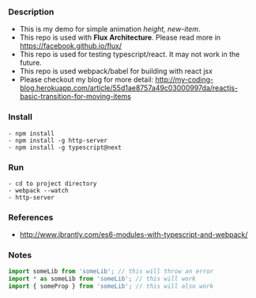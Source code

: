 ### Description

- This is my demo for simple animation *height, new-item*.
- This repo is used with **Flux Architecture**. Please read more in https://facebook.github.io/flux/
- This repo is used for testing typescript/react. It may not work in the future.
- This repo is used webpack/babel for building with react jsx
- Please checkout my blog for more detail: http://my-coding-blog.herokuapp.com/article/55d1ae8757a49c03000997da/reactjs-basic-transition-for-moving-items

### Install

```
- npm install
- npm install -g http-server
- npm install -g typescript@next
```

### Run

```
- cd to project directory
- webpack --watch
- http-server
```

### References
- http://www.jbrantly.com/es6-modules-with-typescript-and-webpack/


### Notes

``` js
import someLib from 'someLib'; // this will throw an error  
import * as someLib from 'someLib'; // this will work  
import { someProp } from 'someLib'; // this will also work  

```
